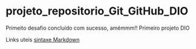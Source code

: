 # projeto_repositorio_Git_GitHub_DIO
Primeito desafio concluído com sucesso, amémmm!!
Primeiro projeto DIO

Links uteis
[sintaxe Markdown](https://www.markdownguide.org/basic-syntax/)
